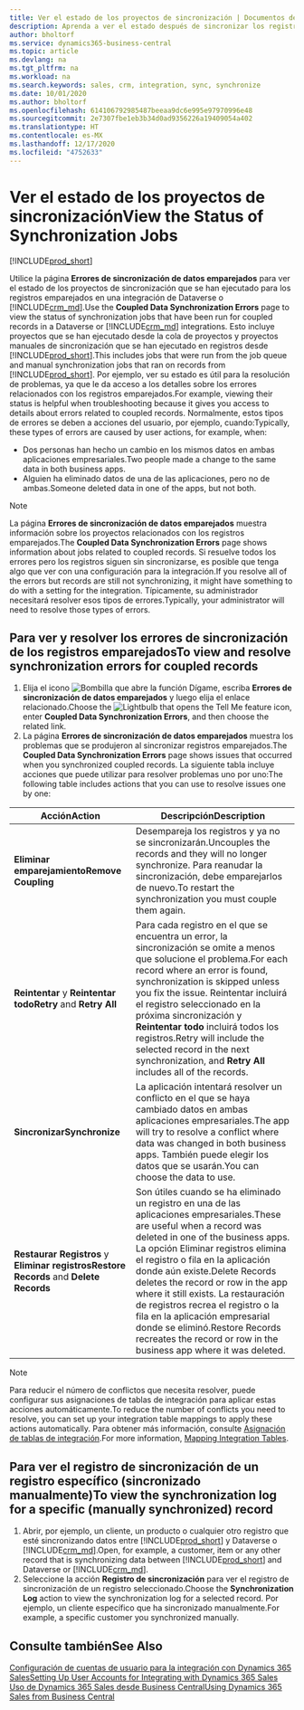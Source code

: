```yaml
---
title: Ver el estado de los proyectos de sincronización | Documentos de Microsoft
description: Aprenda a ver el estado después de sincronizar los registros emparejados.
author: bholtorf
ms.service: dynamics365-business-central
ms.topic: article
ms.devlang: na
ms.tgt_pltfrm: na
ms.workload: na
ms.search.keywords: sales, crm, integration, sync, synchronize
ms.date: 10/01/2020
ms.author: bholtorf
ms.openlocfilehash: 614106792985487beeaa9dc6e995e97970996e48
ms.sourcegitcommit: 2e7307fbe1eb3b34d0ad9356226a19409054a402
ms.translationtype: HT
ms.contentlocale: es-MX
ms.lasthandoff: 12/17/2020
ms.locfileid: "4752633"
---
```

# <a name="view-the-status-of-synchronization-jobs"></a><span data-ttu-id="80a20-103">Ver el estado de los proyectos de sincronización</span><span class="sxs-lookup"><span data-stu-id="80a20-103">View the Status of Synchronization Jobs</span></span>
[!INCLUDE[prod_short](includes/cc_data_platform_banner.md)]

<span data-ttu-id="80a20-104">Utilice la página **Errores de sincronización de datos emparejados** para ver el estado de los proyectos de sincronización que se han ejecutado para los registros emparejados en una integración de Dataverse o [!INCLUDE[crm_md](includes/crm_md.md)].</span><span class="sxs-lookup"><span data-stu-id="80a20-104">Use the **Coupled Data Synchronization Errors** page to view the status of synchronization jobs that have been run for coupled records in a Dataverse or [!INCLUDE[crm_md](includes/crm_md.md)] integrations.</span></span> <span data-ttu-id="80a20-105">Esto incluye proyectos que se han ejecutado desde la cola de proyectos y proyectos manuales de sincronización que se han ejecutado en registros desde [!INCLUDE[prod_short](includes/prod_short.md)].</span><span class="sxs-lookup"><span data-stu-id="80a20-105">This includes jobs that were run from the job queue and manual synchronization jobs that ran on records from [!INCLUDE[prod_short](includes/prod_short.md)].</span></span> <span data-ttu-id="80a20-106">Por ejemplo, ver su estado es útil para la resolución de problemas, ya que le da acceso a los detalles sobre los errores relacionados con los registros emparejados.</span><span class="sxs-lookup"><span data-stu-id="80a20-106">For example, viewing their status is helpful when troubleshooting because it gives you access to details about errors related to coupled records.</span></span> <span data-ttu-id="80a20-107">Normalmente, estos tipos de errores se deben a acciones del usuario, por ejemplo, cuando:</span><span class="sxs-lookup"><span data-stu-id="80a20-107">Typically, these types of errors are caused by user actions, for example, when:</span></span>  

* <span data-ttu-id="80a20-108">Dos personas han hecho un cambio en los mismos datos en ambas aplicaciones empresariales.</span><span class="sxs-lookup"><span data-stu-id="80a20-108">Two people made a change to the same data in both business apps.</span></span>
* <span data-ttu-id="80a20-109">Alguien ha eliminado datos de una de las aplicaciones, pero no de ambas.</span><span class="sxs-lookup"><span data-stu-id="80a20-109">Someone deleted data in one of the apps, but not both.</span></span>

> [!Note]
> <span data-ttu-id="80a20-110">La página **Errores de sincronización de datos emparejados** muestra información sobre los proyectos relacionados con los registros emparejados.</span><span class="sxs-lookup"><span data-stu-id="80a20-110">The **Coupled Data Synchronization Errors** page shows information about jobs related to coupled records.</span></span> <span data-ttu-id="80a20-111">Si resuelve todos los errores pero los registros siguen sin sincronizarse, es posible que tenga algo que ver con una configuración para la integración.</span><span class="sxs-lookup"><span data-stu-id="80a20-111">If you resolve all of the errors but records are still not synchronizing, it might have something to do with a setting for the integration.</span></span> <span data-ttu-id="80a20-112">Típicamente, su administrador necesitará resolver esos tipos de errores.</span><span class="sxs-lookup"><span data-stu-id="80a20-112">Typically, your administrator will need to resolve those types of errors.</span></span>   

<!--

> [!VIDEO https://go.microsoft.com/fwlink/?linkid=2098171]

-->

## <a name="to-view-and-resolve-synchronization-errors-for-coupled-records"></a><span data-ttu-id="80a20-113">Para ver y resolver los errores de sincronización de los registros emparejados</span><span class="sxs-lookup"><span data-stu-id="80a20-113">To view and resolve synchronization errors for coupled records</span></span>
1. <span data-ttu-id="80a20-114">Elija el icono ![Bombilla que abre la función Dígame](media/ui-search/search_small.png "Dígame qué desea hacer"), escriba **Errores de sincronización de datos emparejados** y luego elija el enlace relacionado.</span><span class="sxs-lookup"><span data-stu-id="80a20-114">Choose the ![Lightbulb that opens the Tell Me feature](media/ui-search/search_small.png "Tell me what you want to do") icon, enter **Coupled Data Synchronization Errors**, and then choose the related link.</span></span>
2. <span data-ttu-id="80a20-115">La página **Errores de sincronización de datos emparejados** muestra los problemas que se produjeron al sincronizar registros emparejados.</span><span class="sxs-lookup"><span data-stu-id="80a20-115">The **Coupled Data Synchronization Errors** page shows issues that occurred when you synchronized coupled records.</span></span> <span data-ttu-id="80a20-116">La siguiente tabla incluye acciones que puede utilizar para resolver problemas uno por uno:</span><span class="sxs-lookup"><span data-stu-id="80a20-116">The following table includes actions that you can use to resolve issues one by one:</span></span>

|<span data-ttu-id="80a20-117">Acción</span><span class="sxs-lookup"><span data-stu-id="80a20-117">Action</span></span>|<span data-ttu-id="80a20-118">Descripción</span><span class="sxs-lookup"><span data-stu-id="80a20-118">Description</span></span>|
|----|----|
|<span data-ttu-id="80a20-119">**Eliminar emparejamiento**</span><span class="sxs-lookup"><span data-stu-id="80a20-119">**Remove Coupling**</span></span>|<span data-ttu-id="80a20-120">Desempareja los registros y ya no se sincronizarán.</span><span class="sxs-lookup"><span data-stu-id="80a20-120">Uncouples the records and they will no longer synchronize.</span></span> <span data-ttu-id="80a20-121">Para reanudar la sincronización, debe emparejarlos de nuevo.</span><span class="sxs-lookup"><span data-stu-id="80a20-121">To restart the synchronization you must couple them again.</span></span> |
|<span data-ttu-id="80a20-122">**Reintentar** y **Reintentar todo**</span><span class="sxs-lookup"><span data-stu-id="80a20-122">**Retry** and **Retry All**</span></span>|<span data-ttu-id="80a20-123">Para cada registro en el que se encuentra un error, la sincronización se omite a menos que solucione el problema.</span><span class="sxs-lookup"><span data-stu-id="80a20-123">For each record where an error is found, synchronization is skipped unless you fix the issue.</span></span> <span data-ttu-id="80a20-124">Reintentar incluirá el registro seleccionado en la próxima sincronización y **Reintentar todo** incluirá todos los registros.</span><span class="sxs-lookup"><span data-stu-id="80a20-124">Retry will include the selected record in the next synchronization, and **Retry All** includes all of the records.</span></span>|
|<span data-ttu-id="80a20-125">**Sincronizar**</span><span class="sxs-lookup"><span data-stu-id="80a20-125">**Synchronize**</span></span>|<span data-ttu-id="80a20-126">La aplicación intentará resolver un conflicto en el que se haya cambiado datos en ambas aplicaciones empresariales.</span><span class="sxs-lookup"><span data-stu-id="80a20-126">The app will try to resolve a conflict where data was changed in both business apps.</span></span> <span data-ttu-id="80a20-127">También puede elegir los datos que se usarán.</span><span class="sxs-lookup"><span data-stu-id="80a20-127">You can choose the data to use.</span></span>|
|<span data-ttu-id="80a20-128">**Restaurar Registros** y **Eliminar registros**</span><span class="sxs-lookup"><span data-stu-id="80a20-128">**Restore Records** and **Delete Records**</span></span>|<span data-ttu-id="80a20-129">Son útiles cuando se ha eliminado un registro en una de las aplicaciones empresariales.</span><span class="sxs-lookup"><span data-stu-id="80a20-129">These are useful when a record was deleted in one of the business apps.</span></span> <span data-ttu-id="80a20-130">La opción Eliminar registros elimina el registro o fila en la aplicación donde aún existe.</span><span class="sxs-lookup"><span data-stu-id="80a20-130">Delete Records deletes the record or row in the app where it still exists.</span></span> <span data-ttu-id="80a20-131">La restauración de registros recrea el registro o la fila en la aplicación empresarial donde se eliminó.</span><span class="sxs-lookup"><span data-stu-id="80a20-131">Restore Records recreates the record or row in the business app where it was deleted.</span></span>|

> [!NOTE]
> <span data-ttu-id="80a20-132">Para reducir el número de conflictos que necesita resolver, puede configurar sus asignaciones de tablas de integración para aplicar estas acciones automáticamente.</span><span class="sxs-lookup"><span data-stu-id="80a20-132">To reduce the number of conflicts you need to resolve, you can set up your integration table mappings to apply these actions automatically.</span></span> <span data-ttu-id="80a20-133">Para obtener más información, consulte [Asignación de tablas de integración](admin-how-to-modify-table-mappings-for-synchronization.md#mapping-integration-tables).</span><span class="sxs-lookup"><span data-stu-id="80a20-133">For more information, [Mapping Integration Tables](admin-how-to-modify-table-mappings-for-synchronization.md#mapping-integration-tables).</span></span>

## <a name="to-view-the-synchronization-log-for-a-specific-manually-synchronized-record"></a><span data-ttu-id="80a20-134">Para ver el registro de sincronización de un registro específico (sincronizado manualmente)</span><span class="sxs-lookup"><span data-stu-id="80a20-134">To view the synchronization log for a specific (manually synchronized) record</span></span>
1. <span data-ttu-id="80a20-135">Abrir, por ejemplo, un cliente, un producto o cualquier otro registro que esté sincronizando datos entre [!INCLUDE[prod_short](includes/prod_short.md)] y Dataverse o [!INCLUDE[crm_md](includes/crm_md.md)].</span><span class="sxs-lookup"><span data-stu-id="80a20-135">Open, for example, a customer, item or any other record that is synchronizing data between [!INCLUDE[prod_short](includes/prod_short.md)] and Dataverse or [!INCLUDE[crm_md](includes/crm_md.md)].</span></span>
2. <span data-ttu-id="80a20-136">Seleccione la acción **Registro de sincronización** para ver el registro de sincronización de un registro seleccionado.</span><span class="sxs-lookup"><span data-stu-id="80a20-136">Choose the **Synchronization Log** action to view the synchronization log for a selected record.</span></span> <span data-ttu-id="80a20-137">Por ejemplo, un cliente específico que ha sincronizado manualmente.</span><span class="sxs-lookup"><span data-stu-id="80a20-137">For example, a specific customer you synchronized manually.</span></span>

## <a name="see-also"></a><span data-ttu-id="80a20-138">Consulte también</span><span class="sxs-lookup"><span data-stu-id="80a20-138">See Also</span></span>  
[<span data-ttu-id="80a20-139">Configuración de cuentas de usuario para la integración con Dynamics 365 Sales</span><span class="sxs-lookup"><span data-stu-id="80a20-139">Setting Up User Accounts for Integrating with Dynamics 365 Sales</span></span>](admin-setting-up-integration-with-dynamics-sales.md)  
[<span data-ttu-id="80a20-140">Uso de Dynamics 365 Sales desde Business Central</span><span class="sxs-lookup"><span data-stu-id="80a20-140">Using Dynamics 365 Sales from Business Central</span></span>](marketing-integrate-dynamicscrm.md)
